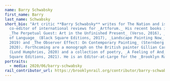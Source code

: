```yaml
---
name: Barry Schwabsky
first_name: Barry
last_name: Schwabsky
short_bio: "Art critic **Barry Schwabsky** writes for The Nation and is
  co-editor of international reviews for _Artforum._ His recent books include
  _The Perpetual Guest: Art in the Unfinished Present_ (Verso, 2016), _Heretics
  of Language_ (Black Square Editions, 2017), _Landscape Painting Now_ (D.A.P,
  2019) and _The Observer Effect: On Contemporary Painting_ (Sternberg Press,
  2020). Forthcoming are a monograph on the British painter Gillian Carnegie
  (Lund Humphries, 2020) and a collection of poetry, _A Feeling of And_ (Black
  Square Editions, 2021). He is an Editor-at-Large for the _Brooklyn Rail._ "
portraits:
  - media: 2020/06/barry-schwabsky
rail_contributor_url: https://brooklynrail.org/contributor/barry-schwabsky
---
```

